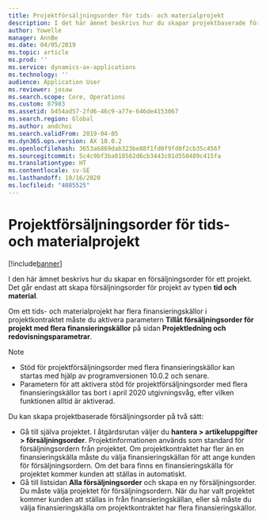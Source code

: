 ```yaml
---
title: Projektförsäljningsorder för tids- och materialprojekt
description: I det här ämnet beskrivs hur du skapar projektbaserade försäljningsorder för tids- och materialprojekt.
author: Yowelle
manager: AnnBe
ms.date: 04/05/2019
ms.topic: article
ms.prod: ''
ms.service: dynamics-ax-applications
ms.technology: ''
audience: Application User
ms.reviewer: josaw
ms.search.scope: Core, Operations
ms.custom: 87983
ms.assetid: b454ad57-2fd6-46c9-a77e-646de4153067
ms.search.region: Global
ms.author: andchoi
ms.search.validFrom: 2019-04-05
ms.dyn365.ops.version: AX 10.0.2
ms.openlocfilehash: 3653a6869dab323be88f1fd0f9fd0f2cb35c456f
ms.sourcegitcommit: 5c4c9bf3ba018562d6cb3443c01d550489c415fa
ms.translationtype: HT
ms.contentlocale: sv-SE
ms.lasthandoff: 10/16/2020
ms.locfileid: "4085525"
---
```

# <a name="project-sales-orders-for-time-and-material-projects"></a>Projektförsäljningsorder för tids- och materialprojekt

[!include[banner](../includes/banner.md)]

I den här ämnet beskrivs hur du skapar en försäljningsorder för ett projekt. Det går endast att skapa försäljningsorder för projekt av typen **tid och material**.

Om ett tids- och materialprojekt har flera finansieringskällor i projektkontraktet måste du aktivera parametern **Tillåt försäljningsorder för projekt med flera finansieringskällor** på sidan **Projektledning och redovisningsparametrar**. 

> [!NOTE]
> - Stöd för projektförsäljningsorder med flera finansieringskällor kan startas med hjälp av programversionen 10.0.2 och senare.
> - Parametern för att aktivera stöd för projektförsäljningsorder med flera finansieringskällor tas bort i april 2020 utgivningsvåg, efter vilken funktionen alltid är aktiverad.

Du kan skapa projektbaserade försäljningsorder på två sätt:

- Gå till själva projektet. I åtgärdsrutan väljer du **hantera > artikeluppgifter > försäljningsorder**. Projektinformationen används som standard för försäljningsordern från projektet. Om projektkontraktet har fler än en finansieringskälla måste du välja finansieringskällan för att ange kunden för försäljningsordern. Om det bara finns en finansieringskälla för projektet kommer kunden att ställas in automatiskt.
- Gå till listsidan **Alla försäljningsorder** och skapa en ny försäljningsorder. Du måste välja projektet för försäljningsordern. När du har valt projektet kommer kunden att ställas in från finansieringskällan, eller så måste du välja finansieringskälla om projektkontraktet har flera finansieringskällor.

